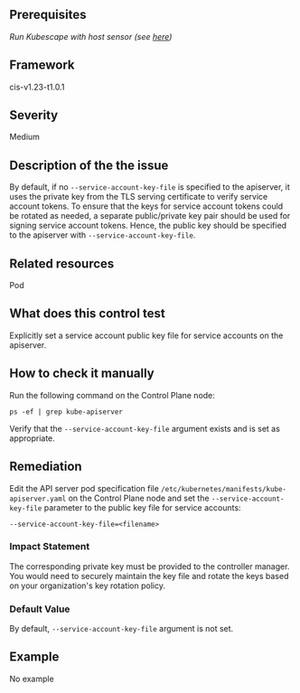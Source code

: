 ## Prerequisites
 *Run Kubescape with host sensor (see [here](https://hub.armo.cloud/docs/host-sensor))*
 
## Framework
cis-v1.23-t1.0.1
 
## Severity
Medium

## Description of the the issue
By default, if no `--service-account-key-file` is specified to the apiserver, it uses the private key from the TLS serving certificate to verify service account tokens. To ensure that the keys for service account tokens could be rotated as needed, a separate public/private key pair should be used for signing service account tokens. Hence, the public key should be specified to the apiserver with `--service-account-key-file`.
 
## Related resources
Pod
 
## What does this control test
Explicitly set a service account public key file for service accounts on the apiserver.
 
## How to check it manually
Run the following command on the Control Plane node:

 
```
ps -ef | grep kube-apiserver

```
 Verify that the `--service-account-key-file` argument exists and is set as appropriate.
## Remediation
Edit the API server pod specification file `/etc/kubernetes/manifests/kube-apiserver.yaml` on the Control Plane node and set the `--service-account-key-file` parameter to the public key file for service accounts:

 
```
--service-account-key-file=<filename>

```
 
### Impact Statement
The corresponding private key must be provided to the controller manager. You would need to securely maintain the key file and rotate the keys based on your organization's key rotation policy.
### Default Value
By default, `--service-account-key-file` argument is not set.
## Example
No example

